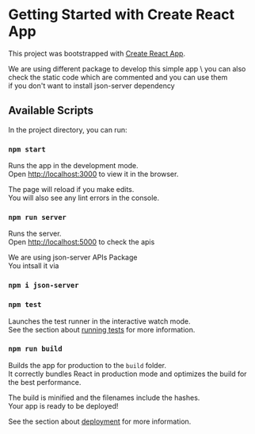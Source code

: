 # Getting Started with Create React App

This project was bootstrapped with [Create React App](https://github.com/facebook/create-react-app).

We are using different package to develop this simple app \ 
you can also check the static code which are commented and you can use them \
if you don't want to install json-server dependency
## Available Scripts

In the project directory, you can run:

### `npm start`

Runs the app in the development mode.\
Open [http://localhost:3000](http://localhost:3000) to view it in the browser.

The page will reload if you make edits.\
You will also see any lint errors in the console.
### `npm run server`

Runs the server.\
Open [http://localhost:5000](http://localhost:5000) to check the apis


We are using json-server APIs Package \
You intsall it via 
### `npm i json-server`


### `npm test`

Launches the test runner in the interactive watch mode.\
See the section about [running tests](https://facebook.github.io/create-react-app/docs/running-tests) for more information.

### `npm run build`

Builds the app for production to the `build` folder.\
It correctly bundles React in production mode and optimizes the build for the best performance.

The build is minified and the filenames include the hashes.\
Your app is ready to be deployed!

See the section about [deployment](https://facebook.github.io/create-react-app/docs/deployment) for more information.
